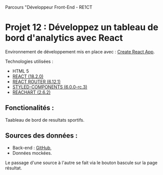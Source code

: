 Parcours "Développeur Front-End - RE1CT
# Projet 12 : Développez un tableau de bord d'analytics avec React

Environnement de développement mis en place avec :  [Create React App](https://github.com/facebook/create-react-app).

Technologies utilisées : 
- HTML 5
- [REACT (18.2.0)](https://fr.legacy.reactjs.org/)
- [REACT ROUTER (6.12.1)](https://reactrouter.com/en/main)
- [STYLED-COMPONENTS (6.0.0-rc.3)](https://styled-components.com/)
- [REACHART (2.6.2)](https://recharts.org/en-US/)

## Fonctionalités :
Taableau de bord de resultats sportifs.

## Sources des données : 
- Back-end : [GitHub](https://github.com/OpenClassrooms-Student-Center/P9-front-end-dashboard.git),
- Données mockées.

Le passage d'une source à l'autre se fait via le bouton bascule sur la page résultat.
  
